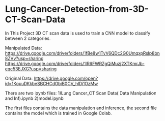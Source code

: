# Lung-Cancer-Detection-from-3D-CT-Scan-Data
In This Project 3D CT scan data is used to train a CNN model to classify between 2 categories.


Manipulated Data: https://drive.google.com/drive/folders/1fBe8w1TvV6QDc2G0UmqxpRslp8bn8ZVv?usp=sharing
https://drive.google.com/drive/folders/1lR6FWRZgQiMuzj2XTKmrJb-eqc53EJXG?usp=sharing

Original Data: https://drive.google.com/open?id=1KouuDKkbeSBCHCdObiB0CV_hlDi1OzMw

There are two ipynb files:
1)Lung Cancer_CT Scan Data( Data Manipulation and Inf).ipynb
2)model.ipynb

The first files contains the data manipulation and inference, the second file contains the model which is trained in Google Colab.


